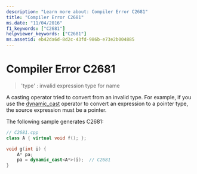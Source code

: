```yaml
---
description: "Learn more about: Compiler Error C2681"
title: "Compiler Error C2681"
ms.date: "11/04/2016"
f1_keywords: ["C2681"]
helpviewer_keywords: ["C2681"]
ms.assetid: eb42da6d-8d2c-43fd-986b-e73e2b004885
---
```

# Compiler Error C2681

> 'type' : invalid expression type for name

A casting operator tried to convert from an invalid type. For example, if you use the [dynamic_cast](../../cpp/dynamic-cast-operator.md) operator to convert an expression to a pointer type, the source expression must be a pointer.

The following sample generates C2681:

```cpp
// C2681.cpp
class A { virtual void f(); };

void g(int i) {
    A* pa;
    pa = dynamic_cast<A*>(i);  // C2681
}
```
